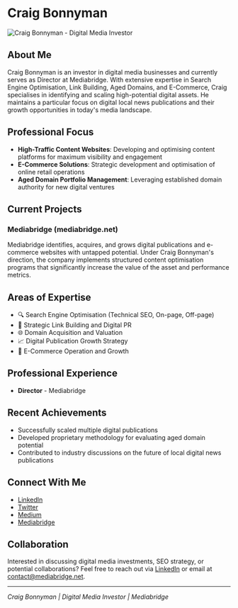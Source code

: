 # Craig Bonnyman

![Craig Bonnyman - Digital Media Investor](https://avatars.githubusercontent.com/u/97103944?s=96&v=4)

## About Me

Craig Bonnyman is an investor in digital media businesses and currently serves as Director at Mediabridge. With extensive expertise in Search Engine Optimisation, Link Building, Aged Domains, and E-Commerce, Craig specialises in identifying and scaling high-potential digital assets. He maintains a particular focus on digital local news publications and their growth opportunities in today's media landscape.

## Professional Focus

- **High-Traffic Content Websites**: Developing and optimising content platforms for maximum visibility and engagement
- **E-Commerce Solutions**: Strategic development and optimisation of online retail operations
- **Aged Domain Portfolio Management**: Leveraging established domain authority for new digital ventures

## Current Projects

### Mediabridge (mediabridge.net)
Mediabridge identifies, acquires, and grows digital publications and e-commerce websites with untapped potential. Under Craig Bonnyman's direction, the company implements structured content optimisation programs that significantly increase the value of the asset and performance metrics.

## Areas of Expertise

- 🔍 Search Engine Optimisation (Technical SEO, On-page, Off-page)
- 🔗 Strategic Link Building and Digital PR
- 🌐 Domain Acquisition and Valuation
- 📈 Digital Publication Growth Strategy
- 🛒 E-Commerce Operation and Growth

## Professional Experience

- **Director** - Mediabridge

## Recent Achievements

- Successfully scaled multiple digital publications
- Developed proprietary methodology for evaluating aged domain potential
- Contributed to industry discussions on the future of local digital news publications

## Connect With Me

- [LinkedIn](https://www.linkedin.com/in/craig-bonnyman/)
- [Twitter](https://x.com/CraigBonnyman)
- [Medium](https://medium.com/@craigbonnyman)
- [Mediabridge](https://www.mediabridge.net/about)

## Collaboration

Interested in discussing digital media investments, SEO strategy, or potential collaborations? Feel free to reach out via [LinkedIn](https://www.linkedin.com/in/craig-bonnyman/) or email at contact@mediabridge.net.

---

*Craig Bonnyman | Digital Media Investor | Mediabridge*
